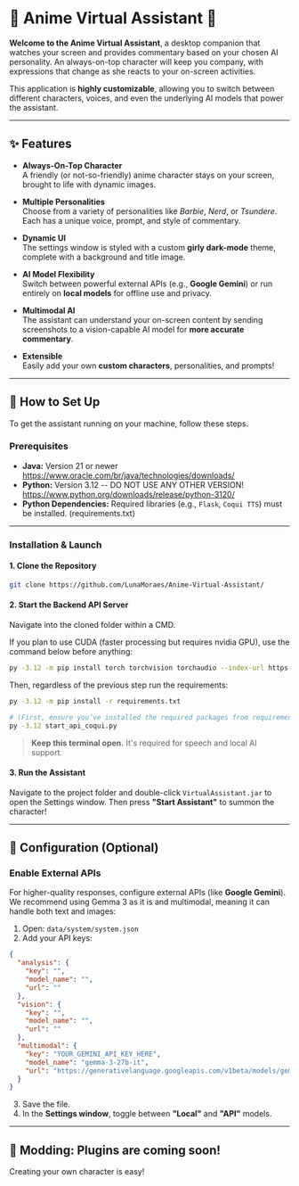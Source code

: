 # 🎀 Anime Virtual Assistant 🎀

**Welcome to the Anime Virtual Assistant**, a desktop companion that watches your screen and provides commentary based on your chosen AI personality. An always-on-top character will keep you company, with expressions that change as she reacts to your on-screen activities.

This application is **highly customizable**, allowing you to switch between different characters, voices, and even the underlying AI models that power the assistant.

---

## ✨ Features

- **Always-On-Top Character**  
  A friendly (or not-so-friendly) anime character stays on your screen, brought to life with dynamic images.

- **Multiple Personalities**  
  Choose from a variety of personalities like *Barbie*, *Nerd*, or *Tsundere*. Each has a unique voice, prompt, and style of commentary.

- **Dynamic UI**  
  The settings window is styled with a custom **girly dark-mode** theme, complete with a background and title image.

- **AI Model Flexibility**  
  Switch between powerful external APIs (e.g., **Google Gemini**) or run entirely on **local models** for offline use and privacy.

- **Multimodal AI**  
  The assistant can understand your on-screen content by sending screenshots to a vision-capable AI model for **more accurate commentary**.

- **Extensible**  
  Easily add your own **custom characters**, personalities, and prompts!

---

## 🚀 How to Set Up

To get the assistant running on your machine, follow these steps.

### Prerequisites

- **Java:** Version 21 or newer
https://www.oracle.com/br/java/technologies/downloads/
- **Python:** Version 3.12 -- DO NOT USE ANY OTHER VERSION! 
https://www.python.org/downloads/release/python-3120/
- **Python Dependencies:** Required libraries (e.g., `Flask`, `Coqui TTS`) must be installed.
(requirements.txt)
---

### Installation & Launch

#### 1. Clone the Repository

```bash
git clone https://github.com/LunaMoraes/Anime-Virtual-Assistant/
```

#### 2. Start the Backend API Server

Navigate into the cloned folder within a CMD. 

If you plan to use CUDA (faster processing but requires nvidia GPU), use the command below before anything:
```bash
py -3.12 -m pip install torch torchvision torchaudio --index-url https://download.pytorch.org/whl/cu128
```

Then, regardless of the previous step run the requirements:
```bash
py -3.12 -m pip install -r requirements.txt
```
```bash
# (First, ensure you’ve installed the required packages from requirements.txt)
py -3.12 start_api_coqui.py
```

> **Keep this terminal open.** It's required for speech and local AI support.

#### 3. Run the Assistant

Navigate to the project folder and double-click `VirtualAssistant.jar` to open the Settings window. Then press **"Start Assistant"** to summon the character!

---

## 🔧 Configuration (Optional)

### Enable External APIs

For higher-quality responses, configure external APIs (like **Google Gemini**). We recommend using Gemma 3 as it is  and multimodal, meaning it can handle both text and images:

1. Open: `data/system/system.json`
2. Add your API keys:

```json
{
  "analysis": {
    "key": "",
    "model_name": "",
    "url": ""
  },
  "vision": {
    "key": "",
    "model_name": "",
    "url": ""
  },
  "multimodal": {
    "key": "YOUR_GEMINI_API_KEY_HERE",
    "model_name": "gemma-3-27b-it",
    "url": "https://generativelanguage.googleapis.com/v1beta/models/gemma-3-27b-it:generateContent"
  }
}
```

3. Save the file.
4. In the **Settings window**, toggle between **"Local"** and **"API"** models.

---

## 🎨 Modding: Plugins are coming soon!

Creating your own character is easy!